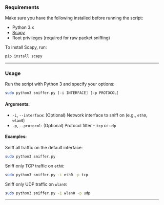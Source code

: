 
###  Requirements

Make sure you have the following installed before running the script:

* Python 3.x
* [Scapy](https://scapy.net/)
* Root privileges (required for raw packet sniffing)

To install Scapy, run:

```bash
pip install scapy
```

---

###  Usage

Run the script with Python 3 and specify your options:

```bash
sudo python3 sniffer.py [-i INTERFACE] [-p PROTOCOL]
```

#### Arguments:

* `-i`, `--interface`: (Optional) Network interface to sniff on (e.g., `eth0`, `wlan0`)
* `-p`, `--protocol`: (Optional) Protocol filter – `tcp` or `udp`

#### Examples:

Sniff all traffic on the default interface:

```bash
sudo python3 sniffer.py
```

Sniff only TCP traffic on `eth0`:

```bash
sudo python3 sniffer.py -i eth0 -p tcp
```

Sniff only UDP traffic on `wlan0`:

```bash
sudo python3 sniffer.py -i wlan0 -p udp
```

---

